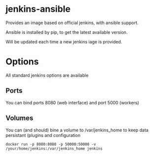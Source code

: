 # jenkins-ansible

Provides an image based on official jenkins, with ansible support.

Ansible is installed by pip, to get the latest available version.

Will be updated each time a new jenkins iage is provided. 

# Options

All standard jenkins options are available

## Ports

You can bind ports 8080 (web interface) and port 5000 (workers)

## Volumes

You can (and should) bine a volume to /var/jenkins_home to keep data persistant (plugins and configuration

```$xslt
docker run -p 8080:8080 -p 50000:50000 -v /your/home/jenkins:/var/jenkins_home jenkins
```